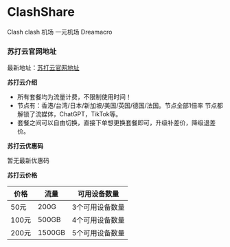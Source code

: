# ClashShare
Clash clash 机场 一元机场 Dreamacro






### 苏打云官网地址
最新地址：[苏打云官网地址](https://s2.soda03.cc/register?code=g3kjyyZb)

**苏打云介绍**

- 所有套餐均为流量计费，不限制使用时间！
- 节点有：香港/台湾/日本/新加坡/美国/英国/德国/法国。节点全部1倍率 节点都解锁了流媒体，ChatGPT，TikTok等。
- 套餐之间可以自由切换，直接下单想更换套餐即可，升级补差价，降级退差价。 

**苏打云优惠码**

暂无最新优惠码

**苏打云价格**

| 价格  | 流量   | 可用设备数量    |
| ----- | ------ | --------------- |
| 50元  | 200G   | 3个可用设备数量 |
| 100元 | 500GB  | 4个可用设备数量 |
| 200元 | 1500GB | 5个可用设备数量 |
